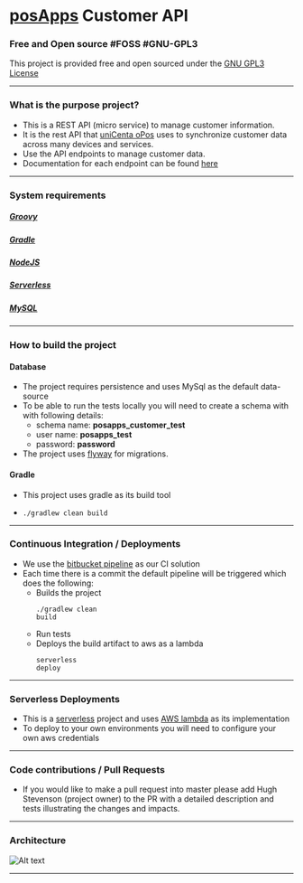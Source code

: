 # [posApps](https://posapps.io) Customer API 
### Free and Open source #FOSS #GNU-GPL3
This project is provided free and open sourced under the [GNU GPL3 License](https://www.gnu.org/licenses/quick-guide-gplv3.html)

---
### What is the purpose project?
* This is a REST API (micro service) to manage customer information. 
* It is the rest API that [uniCenta oPos](https://unicenta.com) uses to synchronize customer data across many devices and services.
* Use the API endpoints to manage customer data.
* Documentation for each endpoint can be found [here](http://docs.posapps.io/customer/) 

---
### System requirements 

##### [Groovy](http://groovy-lang.org/)
##### [Gradle](https://gradle.org/)
##### [NodeJS](https://nodejs.org/) 
##### [Serverless](https://serverless.com/)
##### [MySQL](https://www.mysql.com/)

---
### How to build the project

#### Database
* The project requires persistence and uses MySql as the default data-source
* To be able to run the tests locally you will need to create a schema with with following details:
    * schema name: **posapps_customer_test**
    * user name: **posapps_test**
    * password: **password**
* The project uses [flyway](https://flywaydb.org/) for migrations.

#### Gradle
* This project uses gradle as its build tool
* <pre><code>./gradlew clean build</code></pre>

---
### Continuous Integration / Deployments
* We use the [bitbucket pipeline](./bitbucket-pipelines.yml) as our CI solution
* Each time there is a commit the default pipeline will be triggered which does the following:
    * Builds the project <pre><code>./gradlew clean build</code></pre>
    * Run tests
    * Deploys the build artifact to aws as a lambda<pre><code>serverless deploy</code></pre>

---
### Serverless Deployments
* This is a [serverless](https://serverless.com/) project and uses [AWS lambda](https://aws.amazon.com/lambda/) as its implementation
* To deploy to your own environments you will need to configure your own aws credentials
---
### Code contributions / Pull Requests
* If you would like to make a pull request into master please add Hugh Stevenson (project owner) to the PR with a detailed description and tests illustrating the changes and impacts.

---
### Architecture 
![Alt text](https://confluence-connect.gliffy.net/embed/image/8aef5aa9-9c47-4b79-8c5c-23e973c9de67.png?utm_medium=live&utm_source=custom)

---